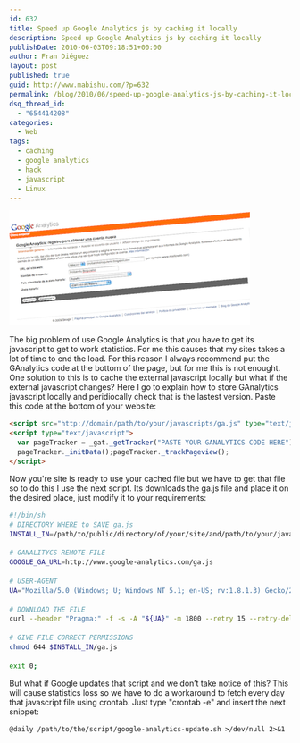```yaml
---
id: 632
title: Speed up Google Analytics js by caching it locally
description: Speed up Google Analytics js by caching it locally
publishDate: 2010-06-03T09:18:51+00:00
author: Fran Diéguez
layout: post
published: true
guid: http://www.mabishu.com/?p=632
permalink: /blog/2010/06/speed-up-google-analytics-js-by-caching-it-locally/
dsq_thread_id:
  - "654414208"
categories:
  - Web
tags:
  - caching
  - google analytics
  - hack
  - javascript
  - Linux
---
```

<div class="alignright">

![Google Analytics screenshot](./rect2818.png)
</div>

The big problem of use Google Analytics is that you have to get its
javascript to get to work statistics. For me this causes that my sites
takes a lot of time to end the load. For this reason I always recommend
put the GAnalytics code at the bottom of the page, but for me this is
not enought. One solution to this is to cache the external javascript
locally but what if the external javascript changes? Here I go to
explain how to store GAnalytics javascript locally and peridiocally
check that is the lastest version. Paste this code at the bottom of your
website:
```html
<script src="http://domain/path/to/your/javascripts/ga.js" type="text/javascript"></script>
<script type="text/javascript">
  var pageTracker = _gat._getTracker("PASTE YOUR GANALYTICS CODE HERE");
  pageTracker._initData();pageTracker._trackPageview();
</script>
```
Now you're site is ready to use your cached file but we have to get that
file so to do this I use the next script. Its downloads the ga.js file
and place it on the desired place, just modify it to your requirements:
```bash
#!/bin/sh
# DIRECTORY WHERE to SAVE ga.js
INSTALL_IN=/path/to/public/directory/of/your/site/and/path/to/your/javascripts/

# GANALITYCS REMOTE FILE
GOOGLE_GA_URL=http://www.google-analytics.com/ga.js

# USER-AGENT
UA="Mozilla/5.0 (Windows; U; Windows NT 5.1; en-US; rv:1.8.1.3) Gecko/20070309 Firefox/2.0.0.3"

# DOWNLOAD THE FILE
curl --header "Pragma:" -f -s -A "${UA}" -m 1800 --retry 15 --retry-delay 15 --max-redirs 8 -O $GOOGLE_GA_URL -o $INSTALL_IN/ga.js

# GIVE FILE CORRECT PERMISSIONS
chmod 644 $INSTALL_IN/ga.js

exit 0;
```
But what if Google updates that script and we don’t take notice of this?
This will cause statistics loss so we have to do a workaround to fetch
every day that javascript file using crontab. Just type "crontab -e" and
insert the next snippet:

```
@daily /path/to/the/script/google-analytics-update.sh >/dev/null 2>&1
```
